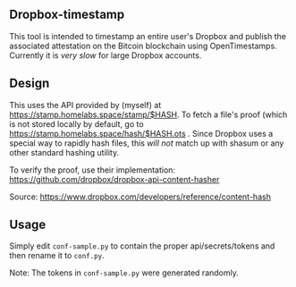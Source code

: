 ## Dropbox-timestamp

This tool is intended to timestamp an entire user's Dropbox and publish the associated attestation on the Bitcoin blockchain using OpenTimestamps. Currently it is *very slow* for large Dropbox accounts.

## Design
This uses the API provided by (myself) at https://stamp.homelabs.space/stamp/$HASH. To fetch a file's proof (which is not stored locally by default, go to https://stamp.homelabs.space/hash/$HASH.ots . Since Dropbox uses a special way to rapidly hash files, this *will not* match up with shasum or any other standard hashing utility.

To verify the proof, use their implementation:
https://github.com/dropbox/dropbox-api-content-hasher

Source: https://www.dropbox.com/developers/reference/content-hash

## Usage
Simply edit `conf-sample.py` to contain the proper api/secrets/tokens and then rename it to `conf.py`.

Note: The tokens in `conf-sample.py` were generated randomly.
